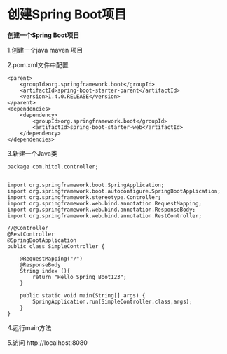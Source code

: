 # 创建Spring Boot项目

**创建一个Spring Boot项目**

1.创建一个java  maven 项目

2.pom.xml文件中配置

	<parent>  
	    <groupId>org.springframework.boot</groupId>  
	    <artifactId>spring-boot-starter-parent</artifactId>  
	    <version>1.4.0.RELEASE</version>  
	</parent>  
	<dependencies>  
	    <dependency>  
	        <groupId>org.springframework.boot</groupId>  
	        <artifactId>spring-boot-starter-web</artifactId>  
	    </dependency>  
	</dependencies>  

3.新建一个Java类

	package com.hitol.controller;
	
	
	import org.springframework.boot.SpringApplication;
	import org.springframework.boot.autoconfigure.SpringBootApplication;
	import org.springframework.stereotype.Controller;
	import org.springframework.web.bind.annotation.RequestMapping;
	import org.springframework.web.bind.annotation.ResponseBody;
	import org.springframework.web.bind.annotation.RestController;
	
	//@Controller
	@RestController
	@SpringBootApplication
	public class SimpleController {
	
	    @RequestMapping("/")
	    @ResponseBody
	    String index (){
	        return "Hello Spring Boot123";
	    }
	
	    public static void main(String[] args) {
	        SpringApplication.run(SimpleController.class,args);
	    }
	}
 

4.运行main方法

5.访问 http://localhost:8080

	